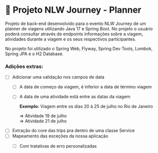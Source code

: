 # 🛫 Projeto NLW Journey - Planner

Projeto de back-end desenvolvido para o evento NLW Journey de um planner de viagens utilizando Java 17 e Spring Boot. No projeto o usuário poderá consultar através de endpoints informações sobre a viagem, atividades durante a viagem e os seus respectivos participantes.

No projeto foi utilizado o Spring Web, Flyway, Spring Dev Tools, Lombok, Spring JPA e o H2 Database.

### Adições extras:

- [ ] Adicionar uma validação nos campos de data
    - [ ] A data de começo da viagem, é inferior a data de término viagem
    - [ ] A data de uma atividade está entre as datas da viagem
        
        **Exemplo:**
        Viagem entre os dias 20 á 25 de julho no Rio de Janeiro

        ⇒ Atividade 19 de julho     
        ⇒ Atividade 21 de julho
        
- [ ] Extração do core das trips pra dentro de uma classe Service
- [ ] Mapeamento das exceções da nossa aplicação
    - [ ] Com tratativas de erro personalizadas
  